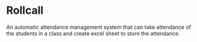 # Rollcall
An automatic attendance management system that can take attendance of the students in a class and create excel sheet to store the attendance.
